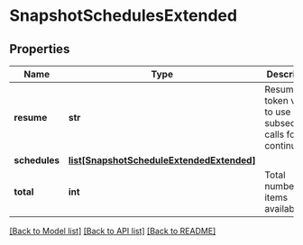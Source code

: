 # SnapshotSchedulesExtended

## Properties
Name | Type | Description | Notes
------------ | ------------- | ------------- | -------------
**resume** | **str** | Resume token value to use in subsequent calls for continuation. | [optional] 
**schedules** | [**list[SnapshotScheduleExtendedExtended]**](SnapshotScheduleExtendedExtended.md) |  | [optional] 
**total** | **int** | Total number of items available. | [optional] 

[[Back to Model list]](../README.md#documentation-for-models) [[Back to API list]](../README.md#documentation-for-api-endpoints) [[Back to README]](../README.md)


